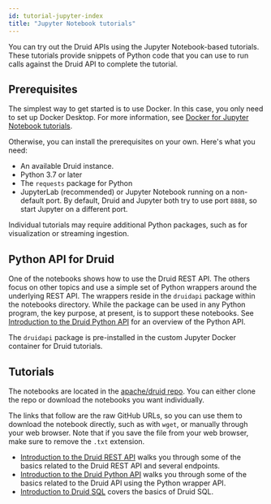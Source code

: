 ```yaml
---
id: tutorial-jupyter-index
title: "Jupyter Notebook tutorials"
---
```


<!--
  ~ Licensed to the Apache Software Foundation (ASF) under one
  ~ or more contributor license agreements.  See the NOTICE file
  ~ distributed with this work for additional information
  ~ regarding copyright ownership.  The ASF licenses this file
  ~ to you under the Apache License, Version 2.0 (the
  ~ "License"); you may not use this file except in compliance
  ~ with the License.  You may obtain a copy of the License at
  ~
  ~   http://www.apache.org/licenses/LICENSE-2.0
  ~
  ~ Unless required by applicable law or agreed to in writing,
  ~ software distributed under the License is distributed on an
  ~ "AS IS" BASIS, WITHOUT WARRANTIES OR CONDITIONS OF ANY
  ~ KIND, either express or implied.  See the License for the
  ~ specific language governing permissions and limitations
  ~ under the License.
  -->

<!-- tutorial-jupyter-index.md and examples/quickstart/juptyer-notebooks/README.md
    share a lot of the same content. If you make a change in one place, update the other
    too. -->

You can try out the Druid APIs using the Jupyter Notebook-based tutorials. These
tutorials provide snippets of Python code that you can use to run calls against
the Druid API to complete the tutorial.

## Prerequisites

The simplest way to get started is to use Docker. In this case, you only need to set up Docker Desktop.
For more information, see [Docker for Jupyter Notebook tutorials](tutorial-jupyter-docker.md).

Otherwise, you can install the prerequisites on your own. Here's what you need:

- An available Druid instance.
- Python 3.7 or later
- The `requests` package for Python
- JupyterLab (recommended) or Jupyter Notebook running on a non-default port.
By default, Druid and Jupyter both try to use port `8888`, so start Jupyter on a different port.

Individual tutorials may require additional Python packages, such as for visualization or streaming ingestion.

## Python API for Druid

One of the notebooks shows how to use the Druid REST API. The others focus on other
topics and use a simple set of Python wrappers around the underlying REST API. The
wrappers reside in the `druidapi` package within the notebooks directory. While the package
can be used in any Python program, the key purpose, at present, is to support these
notebooks. See
[Introduction to the Druid Python API](https://github.com/apache/druid/tree/master/examples/quickstart/jupyter-notebooks/python-api-tutorial.ipynb)
for an overview of the Python API.

The `druidapi` package is pre-installed in the custom Jupyter Docker container for Druid tutorials.

## Tutorials

The notebooks are located in the [apache/druid repo](https://github.com/apache/druid/tree/master/examples/quickstart/jupyter-notebooks/). You can either clone the repo or download the notebooks you want individually.

The links that follow are the raw GitHub URLs, so you can use them to download the notebook directly, such as with `wget`, or manually through your web browser. Note that if you save the file from your web browser, make sure to remove the `.txt` extension.

- [Introduction to the Druid REST API](
  https://raw.githubusercontent.com/apache/druid/master/examples/quickstart/jupyter-notebooks/api-tutorial.ipynb)
  walks you through some of the basics related to the Druid REST API and several endpoints.
- [Introduction to the Druid Python API](
  https://raw.githubusercontent.com/apache/druid/master/examples/quickstart/jupyter-notebooks/Python_API_Tutorial.ipynb)
  walks you through some of the basics related to the Druid API using the Python wrapper API.
- [Introduction to Druid SQL](https://raw.githubusercontent.com/apache/druid/master/examples/quickstart/jupyter-notebooks/sql-tutorial.ipynb) covers the basics of Druid SQL.

